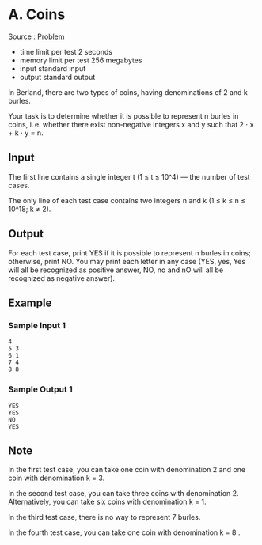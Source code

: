 # A. Coins

Source : [Problem](https://codeforces.com/problemset/problem/1814/A)

- time limit per test 2 seconds
- memory limit per test 256 megabytes
- input standard input
- output standard output

In Berland, there are two types of coins, having denominations of 2 and k burles.

Your task is to determine whether it is possible to represent n burles in coins, i. e. whether there exist non-negative integers x and y such that 2 ⋅ x + k ⋅ y = n.

## Input

The first line contains a single integer t (1 ≤ t ≤ 10^4) — the number of test cases.

The only line of each test case contains two integers n and k (1 ≤ k ≤ n ≤ 10^18; k ≠ 2).

## Output

For each test case, print YES if it is possible to represent n burles in coins; otherwise, print NO. You may print each letter in any case (YES, yes, Yes will all be recognized as positive answer, NO, no and nO will all be recognized as negative answer).

## Example

### Sample Input 1

    4
    5 3
    6 1
    7 4
    8 8

### Sample Output 1

    YES
    YES
    NO
    YES

## Note

In the first test case, you can take one coin with denomination 2 and one coin with denomination k = 3.

In the second test case, you can take three coins with denomination 2. Alternatively, you can take six coins with denomination k = 1.

In the third test case, there is no way to represent 7 burles.

In the fourth test case, you can take one coin with denomination k = 8
.
